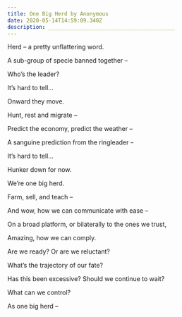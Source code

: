 ```yaml
---
title: One Big Herd by Anonymous
date: 2020-05-14T14:59:09.340Z
description: ________________________________________
---
```





Herd – a pretty unflattering word.

A sub-group of specie banned together –

Who’s the leader?

It’s hard to tell…

Onward they move.

Hunt, rest and migrate –

Predict the economy, predict the weather –

A sanguine prediction from the ringleader –

It’s hard to tell…

Hunker down for now.

We’re one big herd.

Farm, sell, and teach –

And wow, how we can communicate with ease –

On a broad platform, or bilaterally to the ones we trust,

Amazing, how we can comply.

Are we ready? Or are we reluctant?

What’s the trajectory of our fate?

Has this been excessive? Should we continue to wait?

What can we control?

As one big herd –